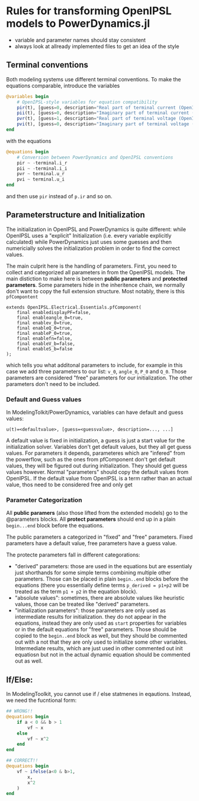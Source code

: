 # Rules for transforming OpenIPSL models to PowerDynamics.jl

- variable and parameter names should stay consistent
- always look at allready implemented files to get an idea of the style

## Terminal conventions
Both modeling systems use different terminal conventions. To make the equations comparable, introduce the variables
```julia
@variables begin
    # OpenIPSL-style variables for equation compatibility
    pir(t), [guess=0, description="Real part of terminal current (OpenIPSL convention) [pu]"]
    pii(t), [guess=0, description="Imaginary part of terminal current (OpenIPSL convention) [pu]"]
    pvr(t), [guess=1, description="Real part of terminal voltage (OpenIPSL convention) [pu]"]
    pvi(t), [guess=0, description="Imaginary part of terminal voltage (OpenIPSL convention) [pu]"]
end
```
with the equations
```julia
@equations begin
    # Conversion between PowerDynamics and OpenIPSL conventions
    pir ~ -terminal.i_r
    pii ~ -terminal.i_i
    pvr ~ terminal.u_r
    pvi ~ terminal.u_i
end
```
and then use `pir` instead of `p.ir` and so on.

## Parameterstructure and Initialization
The initialization in OpenIPSL and PowerDynamics is quite different: while
OpenIPSL uses a "explicit" Initialization (i.e. every variable explicitly calculated) while
PowerDynamics just uses some guesses and then numericially solves the initialization problem in 
order to find the correct values.

The main culprit here is the handling of parameters. First, you need to collect and categorized all parameters in from the OpenIPSL models. The main distiction to make here is between **public parameters** and **protected parameters**.
Some parameters hide in the inheritence chain, we normally don't want to copy the full extension
structure. Most notably, there is this `pfCompontent`
```
extends OpenIPSL.Electrical.Essentials.pfComponent(
    final enabledisplayPF=false,
    final enableangle_0=true,
    final enablev_0=true,
    final enableQ_0=true,
    final enableP_0=true,
    final enablefn=false,
    final enableV_b=false,
    final enableS_b=false
);
```
which tells you what additonal parameters to include, for example in this case we add three parameters to our list: `v_0`, `angle_0`, `P_0` and `Q_0`. Those parameters are considered
"free" parameters for our initialization. The other parameters don't need to be included.

### Default and Guess values
In ModelingTolkit/PowerDynamics, variables can have default and guess values:
```
u(t)=<defaultvalue>, [guess=<guessvalue>, description=..., ...]
```
A default value is fixed in initialization, a guess is just a start value for the initialization
solver. Variables don't get default values, but they all get guess values. For parameters it depends, parameteres which are "infered" from the powerflow, such as the ones from pfComponent
don't get default values, they will be figured out during initialization. They should get
guess values however.
Normal "parameters" should copy the default values from OpenIPSL. If the default value from
OpenIPSL is a term rather than an actual value, thos need to be considered free and only get

### Parameter Categorization
All **public paramers** (also those lifted from the extended models) go to the @parameters blocks.
All **protect parameters** should end up in a plain `begin...end` block before the equations.

The public parameters a categorized in "fixed" and "free" parameters. Fixed parameters have a default value, free parameters have a guess value.

The protecte parameters fall in different categorations:
  - "derived" parameters: those are used in the equations but are essentialy just shorthands for some simple terms combining multiple other parameters. Those can be placed in plain `begin..end` blocks before the equations (there you essentially define terms `p_derived = p1+p2` will be treated as the term `p1 + p2` in the equation block).
  - "absolute values": sometimes, there are absolute values like heuristic values, those can be treated like "derived" parameters.
  - "initialization parameters": those parameters are only used as intermediate results for initialization. they do not appear in the equations, instead they are only used as `start` properties for variables or in the default equations for "free" parameters. Those should be copied
  to the `begin..end` block as well, but they should be commented out with a not that they are only used to initialize some other variables.
  Intermediate results, which are just used in other commented out init equatiosn but not in the actual dynamic equation should be commented out as well.

## If/Else:
In ModelingToolkit, you cannot use if / else statmenes in eqautions. Instead, we need the fucntional form:

```julia
## WRONG!!
@equations begin
    if a < 0 && b > 1
        vf ~ x
    else
        vf ~ x^2
    end
end
```
```julia
## CORRECT!!
@equations begin
    vf ~ ifelse(a<0 & b>1,
        x,
        x^2
    )
end
```
